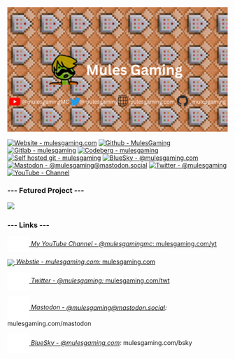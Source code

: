 <img src="/My Youtube Banner.png">

[![Website - mulesgaming.com](https://img.shields.io/badge/Website-mulesgaming.com-2ea44f)](https://mulesgaming.com)
[![Github - MulesGaming](https://img.shields.io/badge/Github-MulesGaming-383734?logo=github)](https://mulesgaming.com/github)
[![Gitlab - mulesgaming](https://img.shields.io/badge/Gitlab-mulesgaming-e24329?logo=gitlab)](https://mulesgaming.com/gitlab)
[![Codeberg - mulesgaming](https://img.shields.io/badge/Codeberg-mulesgaming-171e26?logo=codeberg)](https://mulesgaming.com/codeberg)
[![Self hosted git - mulesgaming](https://img.shields.io/static/v1?label=Self+hosted+git&message=mulesgaming&color=%23d40f00&logo=forgejo&logoColor=orange)](https://git.mulesgaming.com)
[![BlueSky - @mulesgaming.com](https://img.shields.io/badge/BlueSky-%40mulesgaming.com-2ea44f?logo=bluesky)](https://mulesgaming.com/bsky)
[![Mastodon - @mulesgaming@mastodon.social](https://img.shields.io/badge/Mastodon-%40mulesgaming%40mastodon.social-2ea44f?logo=mastodon)](https://mulesgaming.com/mastodon)
[![Twitter - @mulesgaming](https://img.shields.io/badge/Twitter-%40mulesgaming-yellow?logo=twitter)](https://www.mulesgaming.com/twt)
[![YouTube - Channel](https://img.shields.io/badge/YouTube-Channel-CC0000?logo=youtube)](https://mulesgaming.com/yt)

### --- Fetured Project ---
<a href="https://github.com/mulesgaming/minecraft-wordle"><img src="https://github-link-card.s3.ap-northeast-1.amazonaws.com/mulesgaming/minecraft-wordle.png" width="460px"></a>

### --- Links ---  

<a href="https://www.mulesgaming.com/yt"><img align="center" src="/img/yt_icon_mono_dark.png" width=50> *My YouTube Channel - @mulesgamingmc*: mulesgaming.com/yt</a>

<a href="https://www.mulesgaming.com/"><img align="center" src="https://www.mulesgaming.com/media/images/mules-icon-transparent.png" width=50> *Webstie - mulesgaming.com:* mulesgaming.com</a>

<a href="https://www.mulesgaming.com/twt"><img align="center" src="/img/twitter_logo.png" width=50> *Twitter - @mulesgaming:* mulesgaming.com/twt</a>

<a href="https://www.mulesgaming.com/mastodon"><img align="center" src="/img/mastodon_logo.svg" width=50> *Mastodon - <a href="https://www.mulesgaming.com/mastodon">@mulesgaming@mastodon.social</a>:* mulesgaming.com/mastodon</a>

<a href="https://www.mulesgaming.com/bsky"><img align="center" src="/img/bluesky.svg" width=50> *BlueSky - <a href="https://www.mulesgaming.com/bsky">@mulesgaming.com</a>:* mulesgaming.com/bsky</a>

<!---
MulesGaming/MulesGaming is a unique repository because its `README.md` (this file) appears on your GitHub profile.
--->
